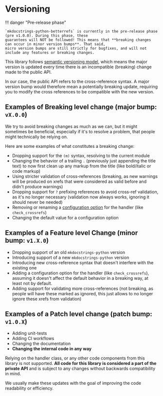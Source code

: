 # Versioning

!!! danger "Pre-release phase"

    `mkdocstrings-python-betterrefs` is currently in the pre-release phase (pre v1.0.0). During this phase, these
    guarantees will NOT be followed! This means that **breaking changes can occur in minor version bumps**. That said,
    micro version bumps are still strictly for bugfixes, and will not include any features or breaking changes.

This library follows [semantic versioning model][semver], which means the major version is updated every time
there is an incompatible (breaking) change made to the public API.

In our case, the public API refers to the cross-reference syntax. A major version bump would therefore mean a
potentially breaking update, requiring you to modify the cross references to be compatible with the new version.

## Examples of Breaking level change (major bump: `vX.0.0`)

We try to avoid breaking changes as much as we can, but it might sometimes be beneficial, especially if it's to resolve
a problem, that people might technically be relying on.

Here are some examples of what constitutes a breaking change:

- Dropping support for the `(m)` syntax, resolving to the current module
- Changing the behavior of a trailing `.` (previously just appending the title text) to now first clean up any markup
  from the title (like bold/italic or code markup)
- Using stricter validation of cross-references (breaking, as new warnings will be produced on xrefs that were
  considered as valid before and didn't produce warnings)
- Dropping support for `?` prefixing references to avoid cross-ref validation, as it's no longer necessary (validation
  now always works, ignoring it should never be needed)
- Removing or renaming a [configuration option][config-option] for the handler (like `check_crossrefs`)
- Changing the default value for a configuration option

## Examples of a Feature level Change (minor bump: `v1.X.0`)

- Dropping support of an old `mkdocstrings-python` version
- Introducing support of a new `mkdocstrings-python` version
- Introducing new cross-reference syntax that doesn't interfere with the existing one
- Adding a configuration option for the handler (like `check_crossrefs`), assuming it doesn't affect the default
  behavior in a breaking way, at least not by default.
- Adding support for validating more cross-references (not breaking, as people will have these marked as ignored, this
  just allows to no longer ignore these xrefs from validation)

## Examples of a Patch level change (patch bump: `v1.0.X`)

- Adding unit-tests
- Adding CI workflows
- Changing the documentation
- **Changing the internal code in any way**

Relying on the handler class, or any other code components from this library is not supported. **All code for this
library is considered a part of the private API** and is subject to any changes without backwards compatibility in mind.

We usually make these updates with the goal of improving the code readability or efficiency.

[semver]: https://semver.org
[config-option]: ../config.md
